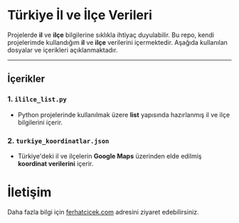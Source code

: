 # Türkiye İl ve İlçe Verileri

Projelerde **il** ve **ilçe** bilgilerine sıklıkla ihtiyaç duyulabilir. Bu repo, kendi projelerimde kullandığım **il** ve **ilçe** verilerini içermektedir. Aşağıda kullanılan dosyalar ve içerikleri açıklanmaktadır.

---

## İçerikler

### 1. `ililce_list.py` 
- Python projelerinde kullanılmak üzere **list** yapısında hazırlanmış il ve ilçe bilgilerini içerir.


### 2. `turkiye_koordinatlar.json` 
- Türkiye'deki il ve ilçelerin **Google Maps** üzerinden elde edilmiş **koordinat verilerini** içerir.


# İletişim

Daha fazla bilgi için [ferhatcicek.com](http://ferhatcicek.com) adresini ziyaret edebilirsiniz.

